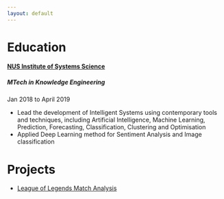 ```yaml
---
layout: default
---
```


# Education

#### [NUS Institute of Systems Science](https://www.iss.nus.edu.sg/graduate-programmes/programme/detail/master-of-technology-in-knowledge-engineering)
##### MTech in Knowledge Engineering
Jan 2018 to April 2019

* Lead the development of Intelligent Systems using contemporary tools and techniques, including Artificial Intelligence, Machine Learning, Prediction, Forecasting, Classification, Clustering and Optimisation
* Applied Deep Learning method for Sentiment Analysis and Image classification


# Projects
* [League of Legends Match Analysis](http://davidleonardi.me/LeagueofLegends_Matches_Analysis/)
